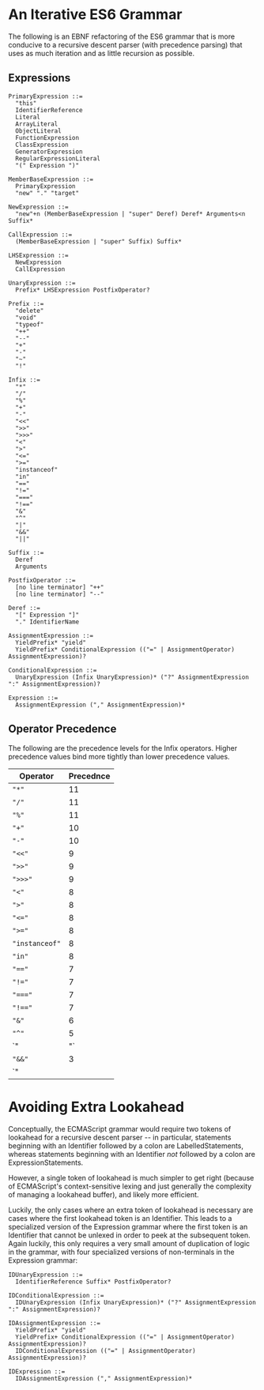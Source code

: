 # An Iterative ES6 Grammar

The following is an EBNF refactoring of the ES6 grammar that is more conducive to a recursive descent parser (with precedence parsing) that uses as much iteration and as little recursion as possible.

## Expressions

```
PrimaryExpression ::=
  "this"
  IdentifierReference
  Literal
  ArrayLiteral
  ObjectLiteral
  FunctionExpression
  ClassExpression
  GeneratorExpression
  RegularExpressionLiteral
  "(" Expression ")"

MemberBaseExpression ::=
  PrimaryExpression
  "new" "." "target"

NewExpression ::=
  "new"+n (MemberBaseExpression | "super" Deref) Deref* Arguments<n Suffix*

CallExpression ::=
  (MemberBaseExpression | "super" Suffix) Suffix*

LHSExpression ::=
  NewExpression
  CallExpression

UnaryExpression ::=
  Prefix* LHSExpression PostfixOperator?

Prefix ::=
  "delete"
  "void"
  "typeof"
  "++"
  "--"
  "+"
  "-"
  "~"
  "!"

Infix ::=
  "*"
  "/"
  "%"
  "+"
  "-"
  "<<"
  ">>"
  ">>>"
  "<"
  ">"
  "<="
  ">="
  "instanceof"
  "in"
  "=="
  "!="
  "==="
  "!=="
  "&"
  "^"
  "|"
  "&&"
  "||"

Suffix ::=
  Deref
  Arguments

PostfixOperator ::=
  [no line terminator] "++"
  [no line terminator] "--"

Deref ::=
  "[" Expression "]"
  "." IdentifierName

AssignmentExpression ::=
  YieldPrefix* "yield"
  YieldPrefix* ConditionalExpression (("=" | AssignmentOperator) AssignmentExpression)?

ConditionalExpression ::=
  UnaryExpression (Infix UnaryExpression)* ("?" AssignmentExpression ":" AssignmentExpression)?

Expression ::=
  AssignmentExpression ("," AssignmentExpression)*
```

## Operator Precedence

The following are the precedence levels for the Infix operators. Higher precedence values bind more tightly than lower precedence values.

Operator       | Precednce
--------       | ---------
`"*"`          | 11
`"/"`          | 11
`"%"`          | 11
`"+"`          | 10
`"-"`          | 10
`"<<"`         | 9
`">>"`         | 9
`">>>"`        | 9
`"<"`          | 8
`">"`          | 8
`"<="`         | 8
`">="`         | 8
`"instanceof"` | 8
`"in"`         | 8
`"=="`         | 7
`"!="`         | 7
`"==="`        | 7
`"!=="`        | 7
`"&"`          | 6
`"^"`          | 5
`"|"`          | 4
`"&&"`         | 3
`"||"`         | 2


# Avoiding Extra Lookahead

Conceptually, the ECMAScript grammar would require two tokens of lookahead for a recursive descent parser -- in particular, statements beginning with an Identifier followed by a colon are LabelledStatements, whereas statements beginning with an Identifier *not* followed by a colon are ExpressionStatements.

However, a single token of lookahead is much simpler to get right (because of ECMAScript's context-sensitive lexing and just generally the complexity of managing a lookahead buffer), and likely more efficient.

Luckily, the only cases where an extra token of lookahead is necessary are cases where the first lookahead token is an Identifier. This leads to a specialized version of the Expression grammar where the first token is an Identifier that cannot be unlexed in order to peek at the subsequent token. Again luckily, this only requires a very small amount of duplication of logic in the grammar, with four specialized versions of non-terminals in the Expression grammar:

```
IDUnaryExpression ::=
  IdentifierReference Suffix* PostfixOperator?

IDConditionalExpression ::=
  IDUnaryExpression (Infix UnaryExpression)* ("?" AssignmentExpression ":" AssignmentExpression)?

IDAssignmentExpression ::=
  YieldPrefix* "yield"
  YieldPrefix+ ConditionalExpression (("=" | AssignmentOperator) AssignmentExpression)?
  IDConditionalExpression (("=" | AssignmentOperator) AssignmentExpression)?

IDExpression ::=
  IDAssignmentExpression ("," AssignmentExpression)*
```
